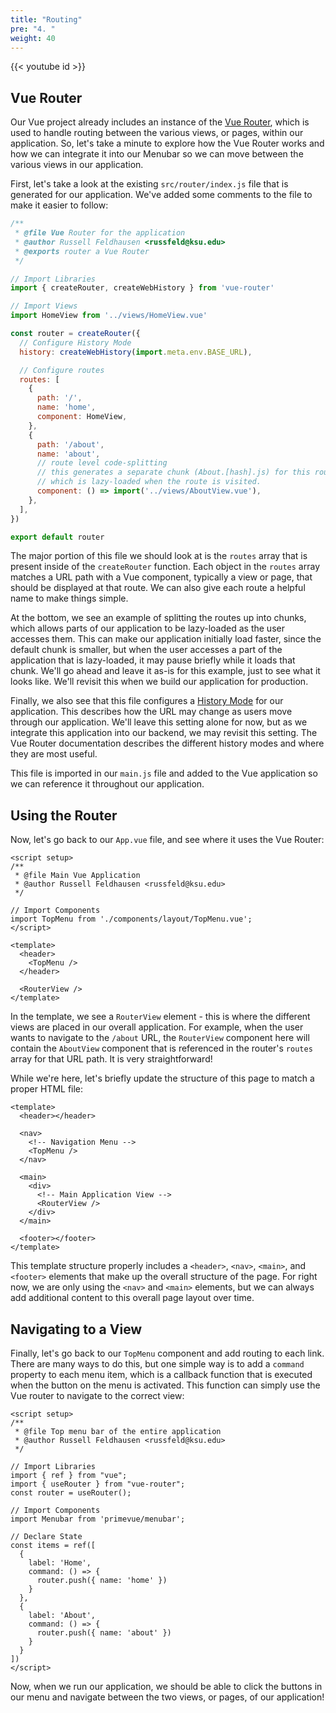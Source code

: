 ```yaml
---
title: "Routing"
pre: "4. "
weight: 40
---
```


{{< youtube id >}}

## Vue Router

Our Vue project already includes an instance of the [Vue Router](https://router.vuejs.org/), which is used to handle routing between the various views, or pages, within our application. So, let's take a minute to explore how the Vue Router works and how we can integrate it into our Menubar so we can move between the various views in our application.

First, let's take a look at the existing `src/router/index.js` file that is generated for our application. We've added some comments to the file to make it easier to follow:

```js {title="src/router/index.js"}
/**
 * @file Vue Router for the application
 * @author Russell Feldhausen <russfeld@ksu.edu>
 * @exports router a Vue Router
 */

// Import Libraries
import { createRouter, createWebHistory } from 'vue-router'

// Import Views
import HomeView from '../views/HomeView.vue'

const router = createRouter({
  // Configure History Mode
  history: createWebHistory(import.meta.env.BASE_URL),

  // Configure routes
  routes: [
    {
      path: '/',
      name: 'home',
      component: HomeView,
    },
    {
      path: '/about',
      name: 'about',
      // route level code-splitting
      // this generates a separate chunk (About.[hash].js) for this route
      // which is lazy-loaded when the route is visited.
      component: () => import('../views/AboutView.vue'),
    },
  ],
})

export default router
```

The major portion of this file we should look at is the `routes` array that is present inside of the `createRouter` function. Each object in the `routes` array matches a URL path with a Vue component, typically a view or page, that should be displayed at that route. We can also give each route a helpful name to make things simple. 

At the bottom, we see an example of splitting the routes up into chunks, which allows parts of our application to be lazy-loaded as the user accesses them. This can make our application initially load faster, since the default chunk is smaller, but when the user accesses a part of the application that is lazy-loaded, it may pause briefly while it loads that chunk. We'll go ahead and leave it as-is for this example, just to see what it looks like. We'll revisit this when we build our application for production.

Finally, we also see that this file configures a [History Mode](https://router.vuejs.org/guide/essentials/history-mode.html) for our application. This describes how the URL may change as users move through our application. We'll leave this setting alone for now, but as we integrate this application into our backend, we may revisit this setting. The Vue Router documentation describes the different history modes and where they are most useful.

This file is imported in our `main.js` file and added to the Vue application so we can reference it throughout our application. 

## Using the Router

Now, let's go back to our `App.vue` file, and see where it uses the Vue Router:

```vue {title="src/App.vue" hl_lines="16"}
<script setup>
/**
 * @file Main Vue Application
 * @author Russell Feldhausen <russfeld@ksu.edu>
 */

// Import Components
import TopMenu from './components/layout/TopMenu.vue';
</script>

<template>
  <header>
    <TopMenu />
  </header>

  <RouterView />
</template>
```

In the template, we see a `RouterView` element - this is where the different views are placed in our overall application. For example, when the user wants to navigate to the `/about` URL, the `RouterView` component here will contain the `AboutView` component that is referenced in the router's `routes` array for that URL path. It is very straightforward!

While we're here, let's briefly update the structure of this page to match a proper HTML file:

```vue {title="src/App.vue" hl_lines="16"}
<template>
  <header></header>

  <nav>
    <!-- Navigation Menu -->
    <TopMenu />
  </nav>

  <main>
    <div>
      <!-- Main Application View -->
      <RouterView />
    </div>
  </main>

  <footer></footer>
</template>
```

This template structure properly includes a `<header>`, `<nav>`, `<main>`, and `<footer>` elements that make up the overall structure of the page. For right now, we are only using the `<nav>` and `<main>` elements, but we can always add additional content to this overall page layout over time. 

## Navigating to a View

Finally, let's go back to our `TopMenu` component and add routing to each link. There are many ways to do this, but one simple way is to add a `command` property to each menu item, which is a callback function that is executed when the button on the menu is activated. This function can simply use the Vue router to navigate to the correct view:

```vue {title="src/components/layout/TopMenu.vue" hl_lines="8-9 19-21 25-27"}
<script setup>
/**
 * @file Top menu bar of the entire application
 * @author Russell Feldhausen <russfeld@ksu.edu>
 */

// Import Libraries
import { ref } from "vue";
import { useRouter } from "vue-router";
const router = useRouter();

// Import Components
import Menubar from 'primevue/menubar';

// Declare State
const items = ref([
  {
    label: 'Home',
    command: () => {
      router.push({ name: 'home' })
    }
  },
  {
    label: 'About',
    command: () => {
      router.push({ name: 'about' })
    }
  }
])
</script>
```

Now, when we run our application, we should be able to click the buttons in our menu and navigate between the two views, or pages, of our application!

